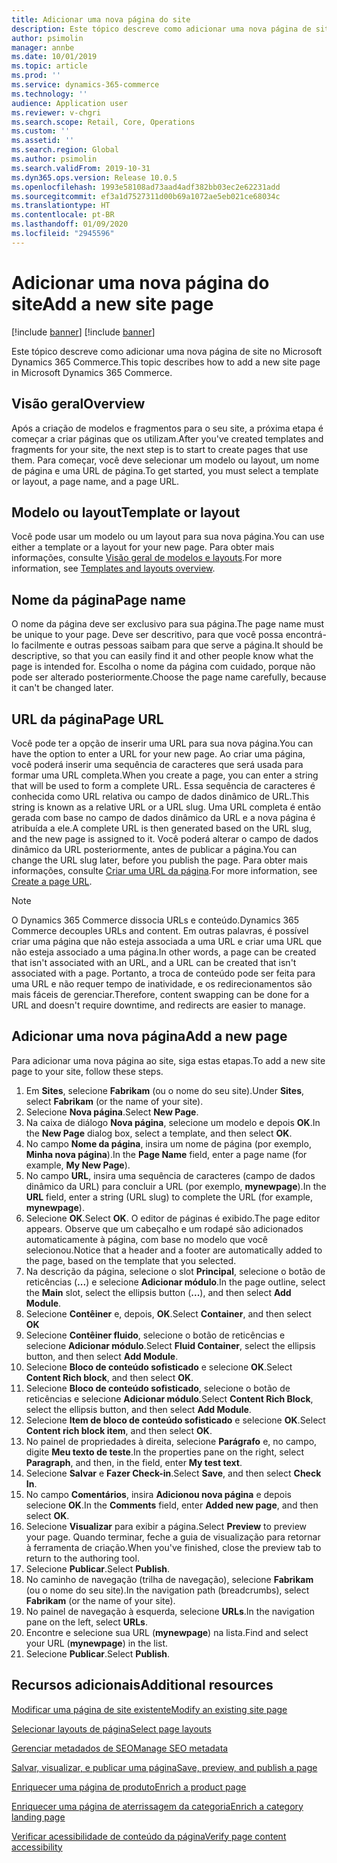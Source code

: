 ```yaml
---
title: Adicionar uma nova página do site
description: Este tópico descreve como adicionar uma nova página de site no Microsoft Dynamics 365 Commerce.
author: psimolin
manager: annbe
ms.date: 10/01/2019
ms.topic: article
ms.prod: ''
ms.service: dynamics-365-commerce
ms.technology: ''
audience: Application user
ms.reviewer: v-chgri
ms.search.scope: Retail, Core, Operations
ms.custom: ''
ms.assetid: ''
ms.search.region: Global
ms.author: psimolin
ms.search.validFrom: 2019-10-31
ms.dyn365.ops.version: Release 10.0.5
ms.openlocfilehash: 1993e58108ad73aad4adf382bb03ec2e62231add
ms.sourcegitcommit: ef3a1d7527311d00b69a1072ae5eb021ce68034c
ms.translationtype: HT
ms.contentlocale: pt-BR
ms.lasthandoff: 01/09/2020
ms.locfileid: "2945596"
---
```

# <a name="add-a-new-site-page"></a><span data-ttu-id="2ef51-103">Adicionar uma nova página do site</span><span class="sxs-lookup"><span data-stu-id="2ef51-103">Add a new site page</span></span>

[!include [banner](includes/preview-banner.md)]
[!include [banner](includes/banner.md)]

<span data-ttu-id="2ef51-104">Este tópico descreve como adicionar uma nova página de site no Microsoft Dynamics 365 Commerce.</span><span class="sxs-lookup"><span data-stu-id="2ef51-104">This topic describes how to add a new site page in Microsoft Dynamics 365 Commerce.</span></span>

## <a name="overview"></a><span data-ttu-id="2ef51-105">Visão geral</span><span class="sxs-lookup"><span data-stu-id="2ef51-105">Overview</span></span>

<span data-ttu-id="2ef51-106">Após a criação de modelos e fragmentos para o seu site, a próxima etapa é começar a criar páginas que os utilizam.</span><span class="sxs-lookup"><span data-stu-id="2ef51-106">After you've created templates and fragments for your site, the next step is to start to create pages that use them.</span></span> <span data-ttu-id="2ef51-107">Para começar, você deve selecionar um modelo ou layout, um nome de página e uma URL de página.</span><span class="sxs-lookup"><span data-stu-id="2ef51-107">To get started, you must select a template or layout, a page name, and a page URL.</span></span>

## <a name="template-or-layout"></a><span data-ttu-id="2ef51-108">Modelo ou layout</span><span class="sxs-lookup"><span data-stu-id="2ef51-108">Template or layout</span></span>

<span data-ttu-id="2ef51-109">Você pode usar um modelo ou um layout para sua nova página.</span><span class="sxs-lookup"><span data-stu-id="2ef51-109">You can use either a template or a layout for your new page.</span></span> <span data-ttu-id="2ef51-110">Para obter mais informações, consulte [Visão geral de modelos e layouts](templates-layouts-overview.md).</span><span class="sxs-lookup"><span data-stu-id="2ef51-110">For more information, see [Templates and layouts overview](templates-layouts-overview.md).</span></span>

## <a name="page-name"></a><span data-ttu-id="2ef51-111">Nome da página</span><span class="sxs-lookup"><span data-stu-id="2ef51-111">Page name</span></span>

<span data-ttu-id="2ef51-112">O nome da página deve ser exclusivo para sua página.</span><span class="sxs-lookup"><span data-stu-id="2ef51-112">The page name must be unique to your page.</span></span> <span data-ttu-id="2ef51-113">Deve ser descritivo, para que você possa encontrá-lo facilmente e outras pessoas saibam para que serve a página.</span><span class="sxs-lookup"><span data-stu-id="2ef51-113">It should be descriptive, so that you can easily find it and other people know what the page is intended for.</span></span> <span data-ttu-id="2ef51-114">Escolha o nome da página com cuidado, porque não pode ser alterado posteriormente.</span><span class="sxs-lookup"><span data-stu-id="2ef51-114">Choose the page name carefully, because it can't be changed later.</span></span>

## <a name="page-url"></a><span data-ttu-id="2ef51-115">URL da página</span><span class="sxs-lookup"><span data-stu-id="2ef51-115">Page URL</span></span>

<span data-ttu-id="2ef51-116">Você pode ter a opção de inserir uma URL para sua nova página.</span><span class="sxs-lookup"><span data-stu-id="2ef51-116">You can have the option to enter a URL for your new page.</span></span> <span data-ttu-id="2ef51-117">Ao criar uma página, você poderá inserir uma sequência de caracteres que será usada para formar uma URL completa.</span><span class="sxs-lookup"><span data-stu-id="2ef51-117">When you create a page, you can enter a string that will be used to form a complete URL.</span></span> <span data-ttu-id="2ef51-118">Essa sequência de caracteres é conhecida como URL relativa ou campo de dados dinâmico de URL.</span><span class="sxs-lookup"><span data-stu-id="2ef51-118">This string is known as a relative URL or a URL slug.</span></span> <span data-ttu-id="2ef51-119">Uma URL completa é então gerada com base no campo de dados dinâmico da URL e a nova página é atribuída a ele.</span><span class="sxs-lookup"><span data-stu-id="2ef51-119">A complete URL is then generated based on the URL slug, and the new page is assigned to it.</span></span> <span data-ttu-id="2ef51-120">Você poderá alterar o campo de dados dinâmico da URL posteriormente, antes de publicar a página.</span><span class="sxs-lookup"><span data-stu-id="2ef51-120">You can change the URL slug later, before you publish the page.</span></span> <span data-ttu-id="2ef51-121">Para obter mais informações, consulte [Criar uma URL da página](create-page-URL.md).</span><span class="sxs-lookup"><span data-stu-id="2ef51-121">For more information, see [Create a page URL](create-page-URL.md).</span></span>

> [!NOTE]
> <span data-ttu-id="2ef51-122">O Dynamics 365 Commerce dissocia URLs e conteúdo.</span><span class="sxs-lookup"><span data-stu-id="2ef51-122">Dynamics 365 Commerce decouples URLs and content.</span></span> <span data-ttu-id="2ef51-123">Em outras palavras, é possível criar uma página que não esteja associada a uma URL e criar uma URL que não esteja associado a uma página.</span><span class="sxs-lookup"><span data-stu-id="2ef51-123">In other words, a page can be created that isn't associated with an URL, and a URL can be created that isn't associated with a page.</span></span> <span data-ttu-id="2ef51-124">Portanto, a troca de conteúdo pode ser feita para uma URL e não requer tempo de inatividade, e os redirecionamentos são mais fáceis de gerenciar.</span><span class="sxs-lookup"><span data-stu-id="2ef51-124">Therefore, content swapping can be done for a URL and doesn't require downtime, and redirects are easier to manage.</span></span>

## <a name="add-a-new-page"></a><span data-ttu-id="2ef51-125">Adicionar uma nova página</span><span class="sxs-lookup"><span data-stu-id="2ef51-125">Add a new page</span></span>

<span data-ttu-id="2ef51-126">Para adicionar uma nova página ao site, siga estas etapas.</span><span class="sxs-lookup"><span data-stu-id="2ef51-126">To add a new site page to your site, follow these steps.</span></span>

1. <span data-ttu-id="2ef51-127">Em **Sites**, selecione **Fabrikam** (ou o nome do seu site).</span><span class="sxs-lookup"><span data-stu-id="2ef51-127">Under **Sites**, select **Fabrikam** (or the name of your site).</span></span>
1. <span data-ttu-id="2ef51-128">Selecione **Nova página**.</span><span class="sxs-lookup"><span data-stu-id="2ef51-128">Select **New Page**.</span></span>
1. <span data-ttu-id="2ef51-129">Na caixa de diálogo **Nova página**, selecione um modelo e depois **OK**.</span><span class="sxs-lookup"><span data-stu-id="2ef51-129">In the **New Page** dialog box, select a template, and then select **OK**.</span></span>
1. <span data-ttu-id="2ef51-130">No campo **Nome da página**, insira um nome de página (por exemplo, **Minha nova página**).</span><span class="sxs-lookup"><span data-stu-id="2ef51-130">In the **Page Name** field, enter a page name (for example, **My New Page**).</span></span>
1. <span data-ttu-id="2ef51-131">No campo **URL**, insira uma sequência de caracteres (campo de dados dinâmico da URL) para concluir a URL (por exemplo, **mynewpage**).</span><span class="sxs-lookup"><span data-stu-id="2ef51-131">In the **URL** field, enter a string (URL slug) to complete the URL (for example, **mynewpage**).</span></span>
1. <span data-ttu-id="2ef51-132">Selecione **OK**.</span><span class="sxs-lookup"><span data-stu-id="2ef51-132">Select **OK**.</span></span> <span data-ttu-id="2ef51-133">O editor de páginas é exibido.</span><span class="sxs-lookup"><span data-stu-id="2ef51-133">The page editor appears.</span></span> <span data-ttu-id="2ef51-134">Observe que um cabeçalho e um rodapé são adicionados automaticamente à página, com base no modelo que você selecionou.</span><span class="sxs-lookup"><span data-stu-id="2ef51-134">Notice that a header and a footer are automatically added to the page, based on the template that you selected.</span></span>
1. <span data-ttu-id="2ef51-135">Na descrição da página, selecione o slot **Principal**, selecione o botão de reticências (**...**) e selecione **Adicionar módulo**.</span><span class="sxs-lookup"><span data-stu-id="2ef51-135">In the page outline, select the **Main** slot, select the ellipsis button (**...**), and then select **Add Module**.</span></span>
1. <span data-ttu-id="2ef51-136">Selecione **Contêiner** e, depois, **OK**.</span><span class="sxs-lookup"><span data-stu-id="2ef51-136">Select **Container**, and then select **OK**</span></span>
1. <span data-ttu-id="2ef51-137">Selecione **Contêiner fluido**, selecione o botão de reticências e selecione **Adicionar módulo**.</span><span class="sxs-lookup"><span data-stu-id="2ef51-137">Select **Fluid Container**, select the ellipsis button, and then select **Add Module**.</span></span>
1. <span data-ttu-id="2ef51-138">Selecione **Bloco de conteúdo sofisticado** e selecione **OK**.</span><span class="sxs-lookup"><span data-stu-id="2ef51-138">Select **Content Rich block**, and then select **OK**.</span></span>
1. <span data-ttu-id="2ef51-139">Selecione **Bloco de conteúdo sofisticado**, selecione o botão de reticências e selecione **Adicionar módulo**.</span><span class="sxs-lookup"><span data-stu-id="2ef51-139">Select **Content Rich Block**, select the ellipsis button, and then select **Add Module**.</span></span>
1. <span data-ttu-id="2ef51-140">Selecione **Item de bloco de conteúdo sofisticado** e selecione **OK**.</span><span class="sxs-lookup"><span data-stu-id="2ef51-140">Select **Content rich block item**, and then select **OK**.</span></span>
1. <span data-ttu-id="2ef51-141">No painel de propriedades à direita, selecione **Parágrafo** e, no campo, digite **Meu texto de teste**.</span><span class="sxs-lookup"><span data-stu-id="2ef51-141">In the properties pane on the right, select **Paragraph**, and then, in the field, enter **My test text**.</span></span>
1. <span data-ttu-id="2ef51-142">Selecione **Salvar** e **Fazer Check-in**.</span><span class="sxs-lookup"><span data-stu-id="2ef51-142">Select **Save**, and then select **Check In**.</span></span>
1. <span data-ttu-id="2ef51-143">No campo **Comentários**, insira **Adicionou nova página** e depois selecione **OK**.</span><span class="sxs-lookup"><span data-stu-id="2ef51-143">In the **Comments** field, enter **Added new page**, and then select **OK**.</span></span>
1. <span data-ttu-id="2ef51-144">Selecione **Visualizar** para exibir a página.</span><span class="sxs-lookup"><span data-stu-id="2ef51-144">Select **Preview** to preview your page.</span></span> <span data-ttu-id="2ef51-145">Quando terminar, feche a guia de visualização para retornar à ferramenta de criação.</span><span class="sxs-lookup"><span data-stu-id="2ef51-145">When you've finished, close the preview tab to return to the authoring tool.</span></span>
1. <span data-ttu-id="2ef51-146">Selecione **Publicar**.</span><span class="sxs-lookup"><span data-stu-id="2ef51-146">Select **Publish**.</span></span>
1. <span data-ttu-id="2ef51-147">No caminho de navegação (trilha de navegação), selecione **Fabrikam** (ou o nome do seu site).</span><span class="sxs-lookup"><span data-stu-id="2ef51-147">In the navigation path (breadcrumbs), select **Fabrikam** (or the name of your site).</span></span>
1. <span data-ttu-id="2ef51-148">No painel de navegação à esquerda, selecione **URLs**.</span><span class="sxs-lookup"><span data-stu-id="2ef51-148">In the navigation pane on the left, select **URLs**.</span></span>
1. <span data-ttu-id="2ef51-149">Encontre e selecione sua URL (**mynewpage**) na lista.</span><span class="sxs-lookup"><span data-stu-id="2ef51-149">Find and select your URL (**mynewpage**) in the list.</span></span>
1. <span data-ttu-id="2ef51-150">Selecione **Publicar**.</span><span class="sxs-lookup"><span data-stu-id="2ef51-150">Select **Publish**.</span></span>

## <a name="additional-resources"></a><span data-ttu-id="2ef51-151">Recursos adicionais</span><span class="sxs-lookup"><span data-stu-id="2ef51-151">Additional resources</span></span>

[<span data-ttu-id="2ef51-152">Modificar uma página de site existente</span><span class="sxs-lookup"><span data-stu-id="2ef51-152">Modify an existing site page</span></span>](modify-existing-page.md)

[<span data-ttu-id="2ef51-153">Selecionar layouts de página</span><span class="sxs-lookup"><span data-stu-id="2ef51-153">Select page layouts</span></span>](select-page-layouts.md)

[<span data-ttu-id="2ef51-154">Gerenciar metadados de SEO</span><span class="sxs-lookup"><span data-stu-id="2ef51-154">Manage SEO metadata</span></span>](manage-seo-metadata.md)

[<span data-ttu-id="2ef51-155">Salvar, visualizar, e publicar uma página</span><span class="sxs-lookup"><span data-stu-id="2ef51-155">Save, preview, and publish a page</span></span>](save-preview-publish-page.md)

[<span data-ttu-id="2ef51-156">Enriquecer uma página de produto</span><span class="sxs-lookup"><span data-stu-id="2ef51-156">Enrich a product page</span></span>](enrich-product-page.md)

[<span data-ttu-id="2ef51-157">Enriquecer uma página de aterrissagem da categoria</span><span class="sxs-lookup"><span data-stu-id="2ef51-157">Enrich a category landing page</span></span>](enrich-category-page.md)

[<span data-ttu-id="2ef51-158">Verificar acessibilidade de conteúdo da página</span><span class="sxs-lookup"><span data-stu-id="2ef51-158">Verify page content accessibility</span></span>](verify-accessibility.md)
